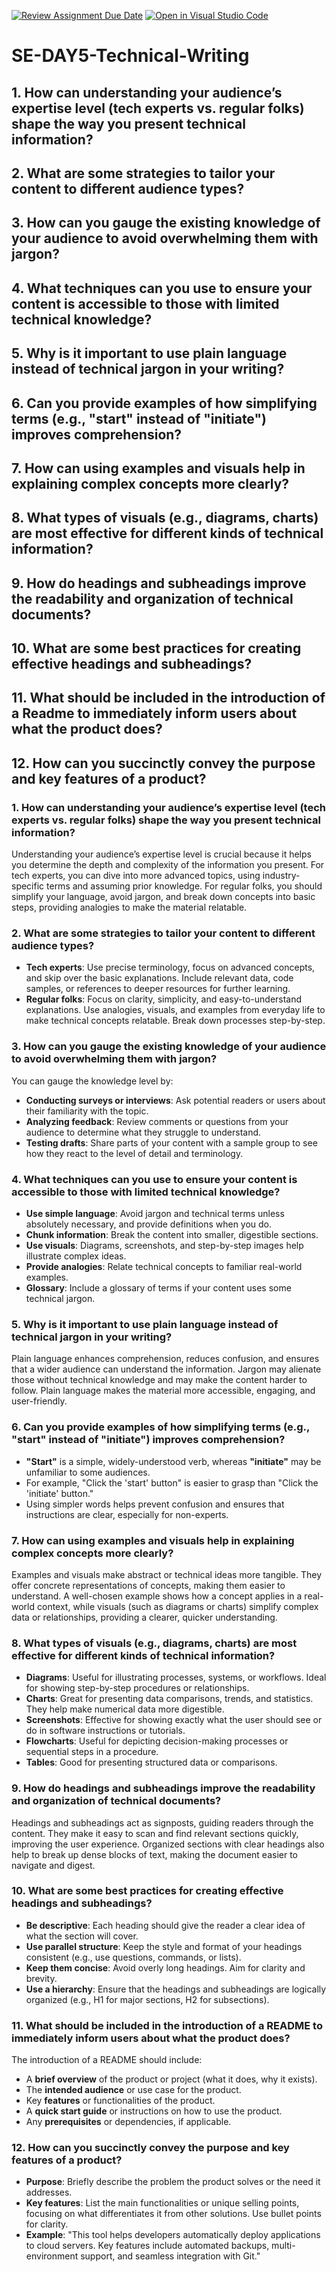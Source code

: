 [![Review Assignment Due Date](https://classroom.github.com/assets/deadline-readme-button-22041afd0340ce965d47ae6ef1cefeee28c7c493a6346c4f15d667ab976d596c.svg)](https://classroom.github.com/a/zsAR-pyY)
[![Open in Visual Studio Code](https://classroom.github.com/assets/open-in-vscode-2e0aaae1b6195c2367325f4f02e2d04e9abb55f0b24a779b69b11b9e10269abc.svg)](https://classroom.github.com/online_ide?assignment_repo_id=18943951&assignment_repo_type=AssignmentRepo)
# SE-DAY5-Technical-Writing
## 1. How can understanding your audience’s expertise level (tech experts vs. regular folks) shape the way you present technical information?
## 2. What are some strategies to tailor your content to different audience types?
## 3. How can you gauge the existing knowledge of your audience to avoid overwhelming them with jargon?
## 4. What techniques can you use to ensure your content is accessible to those with limited technical knowledge?
## 5. Why is it important to use plain language instead of technical jargon in your writing?
## 6. Can you provide examples of how simplifying terms (e.g., "start" instead of "initiate") improves comprehension?
## 7. How can using examples and visuals help in explaining complex concepts more clearly?
## 8. What types of visuals (e.g., diagrams, charts) are most effective for different kinds of technical information?
## 9. How do headings and subheadings improve the readability and organization of technical documents?
## 10. What are some best practices for creating effective headings and subheadings?
## 11. What should be included in the introduction of a Readme to immediately inform users about what the product does?
## 12. How can you succinctly convey the purpose and key features of a product?


### 1. How can understanding your audience’s expertise level (tech experts vs. regular folks) shape the way you present technical information?
Understanding your audience’s expertise level is crucial because it helps you determine the depth and complexity of the information you present. For tech experts, you can dive into more advanced topics, using industry-specific terms and assuming prior knowledge. For regular folks, you should simplify your language, avoid jargon, and break down concepts into basic steps, providing analogies to make the material relatable.

### 2. What are some strategies to tailor your content to different audience types?
- **Tech experts**: Use precise terminology, focus on advanced concepts, and skip over the basic explanations. Include relevant data, code samples, or references to deeper resources for further learning.
- **Regular folks**: Focus on clarity, simplicity, and easy-to-understand explanations. Use analogies, visuals, and examples from everyday life to make technical concepts relatable. Break down processes step-by-step.

### 3. How can you gauge the existing knowledge of your audience to avoid overwhelming them with jargon?
You can gauge the knowledge level by:
- **Conducting surveys or interviews**: Ask potential readers or users about their familiarity with the topic.
- **Analyzing feedback**: Review comments or questions from your audience to determine what they struggle to understand.
- **Testing drafts**: Share parts of your content with a sample group to see how they react to the level of detail and terminology.

### 4. What techniques can you use to ensure your content is accessible to those with limited technical knowledge?
- **Use simple language**: Avoid jargon and technical terms unless absolutely necessary, and provide definitions when you do.
- **Chunk information**: Break the content into smaller, digestible sections.
- **Use visuals**: Diagrams, screenshots, and step-by-step images help illustrate complex ideas.
- **Provide analogies**: Relate technical concepts to familiar real-world examples.
- **Glossary**: Include a glossary of terms if your content uses some technical jargon.

### 5. Why is it important to use plain language instead of technical jargon in your writing?
Plain language enhances comprehension, reduces confusion, and ensures that a wider audience can understand the information. Jargon may alienate those without technical knowledge and may make the content harder to follow. Plain language makes the material more accessible, engaging, and user-friendly.

### 6. Can you provide examples of how simplifying terms (e.g., "start" instead of "initiate") improves comprehension?
- **"Start"** is a simple, widely-understood verb, whereas **"initiate"** may be unfamiliar to some audiences.
- For example, "Click the 'start' button" is easier to grasp than "Click the 'initiate' button."
- Using simpler words helps prevent confusion and ensures that instructions are clear, especially for non-experts.

### 7. How can using examples and visuals help in explaining complex concepts more clearly?
Examples and visuals make abstract or technical ideas more tangible. They offer concrete representations of concepts, making them easier to understand. A well-chosen example shows how a concept applies in a real-world context, while visuals (such as diagrams or charts) simplify complex data or relationships, providing a clearer, quicker understanding.

### 8. What types of visuals (e.g., diagrams, charts) are most effective for different kinds of technical information?
- **Diagrams**: Useful for illustrating processes, systems, or workflows. Ideal for showing step-by-step procedures or relationships.
- **Charts**: Great for presenting data comparisons, trends, and statistics. They help make numerical data more digestible.
- **Screenshots**: Effective for showing exactly what the user should see or do in software instructions or tutorials.
- **Flowcharts**: Useful for depicting decision-making processes or sequential steps in a procedure.
- **Tables**: Good for presenting structured data or comparisons.

### 9. How do headings and subheadings improve the readability and organization of technical documents?
Headings and subheadings act as signposts, guiding readers through the content. They make it easy to scan and find relevant sections quickly, improving the user experience. Organized sections with clear headings also help to break up dense blocks of text, making the document easier to navigate and digest.

### 10. What are some best practices for creating effective headings and subheadings?
- **Be descriptive**: Each heading should give the reader a clear idea of what the section will cover.
- **Use parallel structure**: Keep the style and format of your headings consistent (e.g., use questions, commands, or lists).
- **Keep them concise**: Avoid overly long headings. Aim for clarity and brevity.
- **Use a hierarchy**: Ensure that the headings and subheadings are logically organized (e.g., H1 for major sections, H2 for subsections).

### 11. What should be included in the introduction of a README to immediately inform users about what the product does?
The introduction of a README should include:
- A **brief overview** of the product or project (what it does, why it exists).
- The **intended audience** or use case for the product.
- Key **features** or functionalities of the product.
- A **quick start guide** or instructions on how to use the product.
- Any **prerequisites** or dependencies, if applicable.

### 12. How can you succinctly convey the purpose and key features of a product?
- **Purpose**: Briefly describe the problem the product solves or the need it addresses.
- **Key features**: List the main functionalities or unique selling points, focusing on what differentiates it from other solutions. Use bullet points for clarity.
- **Example**: "This tool helps developers automatically deploy applications to cloud servers. Key features include automated backups, multi-environment support, and seamless integration with Git."

